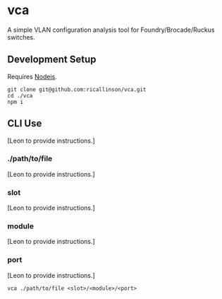 # vca

A simple VLAN configuration analysis tool for Foundry/Brocade/Ruckus switches.

## Development Setup

Requires [Nodejs](https://nodejs.org/en/).

```
git clone git@github.com:ricallinson/vca.git
cd ./vca
npm i
```

## CLI Use

[Leon to provide instructions.]

### ./path/to/file

[Leon to provide instructions.]

### slot

[Leon to provide instructions.]

### module

[Leon to provide instructions.]

### port

[Leon to provide instructions.]

```
vca ./path/to/file <slot>/<module>/<port>
```
